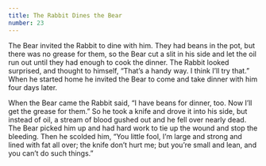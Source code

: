 ```yaml
---
title: The Rabbit Dines the Bear
number: 23
---
```

The Bear invited the Rabbit to dine with him. They had beans in the pot, but there was no grease for them, so the Bear cut a slit in his side and let the oil run out until they had enough to cook the dinner. The Rabbit looked surprised, and thought to himself, “That’s a handy way. I think I’ll try that.” When he started home he invited the Bear to come and take dinner with him four days later.

When the Bear came the Rabbit said, “I have beans for dinner, too. Now I’ll get the grease for them.” So he took a knife and drove it into his side, but instead of oil, a stream of blood gushed out and he fell over nearly dead. The Bear picked him up and had hard work to tie up the wound and stop the bleeding. Then he scolded him, “You little fool, I’m large and strong and lined with fat all over; the knife don’t hurt me; but you’re small and lean, and you can’t do such things.”
